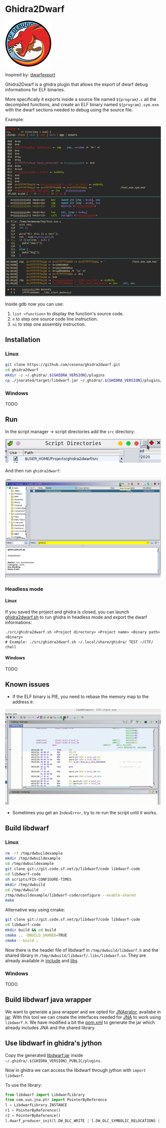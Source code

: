 # Ghidra2Dwarf

![](./ghidra2dwarf.png)

Inspired by: [dwarfexport](https://github.com/ALSchwalm/dwarfexport)

Ghidra2Dwarf is a ghidra plugin that allows the export of dwarf debug informations
for ELF binaries.

More specifically it exports inside a source file named `${program}.c` all the decompiled
functions, and create an ELF binary named `${program}.sym.exe` with the dwarf sections
needed to debug using the source file.

Example:

![](./img/gdb.png)

Inside gdb now you can use:

1. `list <function>` to display the function's source code.
2. `n` to step one source code line instruction.
3. `ni` to step one assembly instruction.

## Installation

### Linux

```sh
git clone https://github.com/cesena/ghidra2dwarf.git
cd ghidra2dwarf
mkdir -p ~/.ghidra/.${GHIDRA_VERSION}/plugins
cp ./jnarated/target/libdwarf.jar ~/.ghidra/.${GHIDRA_VERSION}/plugins/
```

### Windows

TODO

## Run

In the script manager -> script directories add the `src` directory:

![](./img/script-directories.png)

And then run `ghidra2dwarf`:

![](./img/run-script.png)

### Headless mode

#### Linux

If you saved the project and ghidra is closed, you can launch [ghidra2dwarf.sh](./src/ghidra2dwarf.sh)
to run ghidra in headless mode and export the dwarf informations:

```
./src/ghidra2dwarf.sh <Project directory> <Project name> <Binary path> <Binary>
# Example: ./src/ghidra2dwarf.sh ~/.local/share/ghidra/ TEST ~/CTF/ chall
```

#### Windows

TODO

## Known issues

* If the ELF binary is PIE, you need to rebase the memory map to the address `0`:

![](./img/rebase-pie.gif)

* Sometimes you get an `IndexError`, try to re-run the script until it works.

## Build libdwarf

### Linux

```sh
rm -rf /tmp/dwbuildexample
mkdir /tmp/dwbuildexample
cd /tmp/dwbuildexample
git clone git://git.code.sf.net/p/libdwarf/code libdwarf-code
cd libdwarf-code
sh scripts/FIX-CONFIGURE-TIMES
mkdir /tmp/dwbuild
cd /tmp/dwbuild
/tmp/dwbuildexample/libdwarf-code/configure --enable-shared
make
```

Alternative way using cmake:

```sh
git clone git://git.code.sf.net/p/libdwarf/code libdwarf-code
cd libdwarf-code
mkdir build && cd build
cmake .. -DBUILD_SHARED=TRUE
cmake --build .
```

Now there is the header file of libdwarf in `/tmp/dwbuild/libdwarf.h` and the
shared library in `/tmp/dwbuild/libdwarf/.libs/libdwarf.so`. They are already
available in [include](./include) and [libs](./lib)

### Windows

TODO

## Build libdwarf java wrapper

We want to generate a java wrapper and we opted for [JNAerator](https://github.com/nativelibs4java/JNAerator),
availabe in [jar](./jar/jnaerator-0.12.jar). With this tool we can create the
interfaces needed for [JNA](https://github.com/java-native-access/jna) to work 
using `libdwarf.h`. We have modified a bit the [pom.xml](./jnarated/pom.xml) to 
generate the jar which already includes JNA and the shared library.

## Use libdwarf in ghidra's jython

Copy the generated [libdwarf.jar](./jar/jnarated/target/libdwarf.jar) inside `~/.ghidra/.${GHIDRA_VERSION}_PUBLIC/plugins`.

Now in ghidra we can access the libdwarf through jython with `import libdwarf`.

To use the library:

```py
from libdwarf import LibdwarfLibrary
from com.sun.jna.ptr import PointerByReference
l = LibdwarfLibrary.INSTANCE
r1 = PointerByReference()
r2 = PointerByReference()
l.dwarf_producer_init(l.DW_DLC_WRITE | l.DW_DLC_SYMBOLIC_RELOCATIONS | l.DW_DLC_POINTER64 | l.DW_DLC_OFFSET32 |  l.DW_DLC_TARGET_LITTLEENDIAN, lambda x: 0, None, None, None, 'x86_64', 'V2', '', r1, r2)
```
